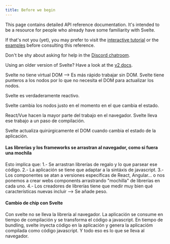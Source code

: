 ```yaml
---
title: Before we begin
---
```


This page contains detailed API reference documentation. It's intended to be a resource for people who already have some familiarity with Svelte.

If that's not you (yet), you may prefer to visit the [interactive tutorial](/tutorial) or the [examples](/examples) before consulting this reference.

Don't be shy about asking for help in the [Discord chatroom](https://svelte.dev/chat).

Using an older version of Svelte? Have a look at the [v2 docs](https://v2.svelte.dev).


Svelte no tiene virtual DOM --> Es más rápido trabajar sin DOM. Svelte tiene punteros a los nodos por lo que no necesita el DOM para actualizar los nodos.

Svelte es verdaderamente reactivo.

Svelte cambia los nodos justo en el momento en el que cambia el estado.

React/Vue hacen la mayor parte del trabajo en el navegador. Svelte lleva ese trabajo a un paso de compilación. 

Svelte actualiza quirúrgicamente el DOM cuando cambia el estado de la aplicación.

#### Las librerías y los frameworks se arrastran al navegador, como si fuera una mochila
Esto implica que:
1.- Se arrastran librerías de regalo y lo que parsear ese código.
2.- La aplicación se tiene que adaptar a la sintáxis de javascript.
3.- Los componentes se atan a versiones específicas de React, Angular... o nos ponemos a crear webs components arrastrando "mochilla" de librerías en cada uno.
4.- Los creadores de librerías tiene que medir muy bien qué características nuevas incluir --> Se añade peso.

#### Cambio de chip con Svelte
Con svelte no se lleva la librería al navegador. La aplicación se consume en tiempo de compilación y se transforma el código a javascript. En tiempo de bundling, svelte inyecta código en la aplicación y genera la aplicacióm compilada como código javascript. Y todo eso es lo que se lleva al navegador.